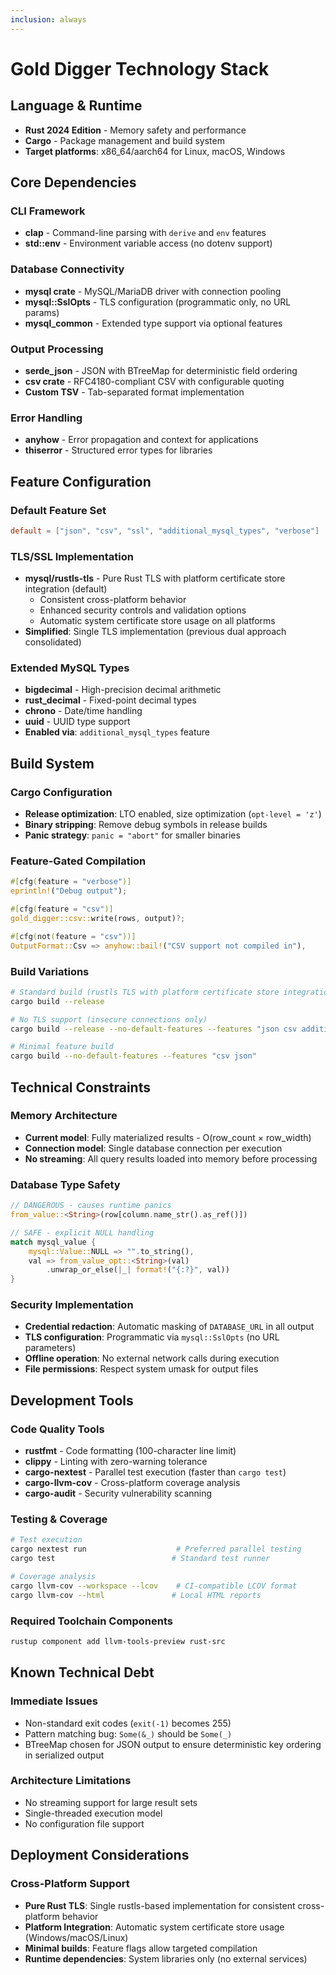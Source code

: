 ```yaml
---
inclusion: always
---
```


# Gold Digger Technology Stack

## Language & Runtime

- **Rust 2024 Edition** - Memory safety and performance
- **Cargo** - Package management and build system
- **Target platforms**: x86_64/aarch64 for Linux, macOS, Windows

## Core Dependencies

### CLI Framework

- **clap** - Command-line parsing with `derive` and `env` features
- **std::env** - Environment variable access (no dotenv support)

### Database Connectivity

- **mysql crate** - MySQL/MariaDB driver with connection pooling
- **mysql::SslOpts** - TLS configuration (programmatic only, no URL params)
- **mysql_common** - Extended type support via optional features

### Output Processing

- **serde_json** - JSON with BTreeMap for deterministic field ordering
- **csv crate** - RFC4180-compliant CSV with configurable quoting
- **Custom TSV** - Tab-separated format implementation

### Error Handling

- **anyhow** - Error propagation and context for applications
- **thiserror** - Structured error types for libraries

## Feature Configuration

### Default Feature Set

```toml
default = ["json", "csv", "ssl", "additional_mysql_types", "verbose"]
```

### TLS/SSL Implementation

- **mysql/rustls-tls** - Pure Rust TLS with platform certificate store integration (default)
  - Consistent cross-platform behavior
  - Enhanced security controls and validation options
  - Automatic system certificate store usage on all platforms
- **Simplified**: Single TLS implementation (previous dual approach consolidated)

### Extended MySQL Types

- **bigdecimal** - High-precision decimal arithmetic
- **rust_decimal** - Fixed-point decimal types
- **chrono** - Date/time handling
- **uuid** - UUID type support
- **Enabled via**: `additional_mysql_types` feature

## Build System

### Cargo Configuration

- **Release optimization**: LTO enabled, size optimization (`opt-level = 'z'`)
- **Binary stripping**: Remove debug symbols in release builds
- **Panic strategy**: `panic = "abort"` for smaller binaries

### Feature-Gated Compilation

```rust
#[cfg(feature = "verbose")]
eprintln!("Debug output");

#[cfg(feature = "csv")]
gold_digger::csv::write(rows, output)?;

#[cfg(not(feature = "csv"))]
OutputFormat::Csv => anyhow::bail!("CSV support not compiled in"),
```

### Build Variations

```bash
# Standard build (rustls TLS with platform certificate store integration)
cargo build --release

# No TLS support (insecure connections only)
cargo build --release --no-default-features --features "json csv additional_mysql_types verbose"

# Minimal feature build
cargo build --no-default-features --features "csv json"
```

## Technical Constraints

### Memory Architecture

- **Current model**: Fully materialized results - O(row_count × row_width)
- **Connection model**: Single database connection per execution
- **No streaming**: All query results loaded into memory before processing

### Database Type Safety

```rust
// DANGEROUS - causes runtime panics
from_value::<String>(row[column.name_str().as_ref()])

// SAFE - explicit NULL handling
match mysql_value {
    mysql::Value::NULL => "".to_string(),
    val => from_value_opt::<String>(val)
        .unwrap_or_else(|_| format!("{:?}", val))
}
```

### Security Implementation

- **Credential redaction**: Automatic masking of `DATABASE_URL` in all output
- **TLS configuration**: Programmatic via `mysql::SslOpts` (no URL parameters)
- **Offline operation**: No external network calls during execution
- **File permissions**: Respect system umask for output files

## Development Tools

### Code Quality Tools

- **rustfmt** - Code formatting (100-character line limit)
- **clippy** - Linting with zero-warning tolerance
- **cargo-nextest** - Parallel test execution (faster than `cargo test`)
- **cargo-llvm-cov** - Cross-platform coverage analysis
- **cargo-audit** - Security vulnerability scanning

### Testing & Coverage

```bash
# Test execution
cargo nextest run                    # Preferred parallel testing
cargo test                          # Standard test runner

# Coverage analysis
cargo llvm-cov --workspace --lcov    # CI-compatible LCOV format
cargo llvm-cov --html               # Local HTML reports
```

### Required Toolchain Components

```bash
rustup component add llvm-tools-preview rust-src
```

## Known Technical Debt

### Immediate Issues

- Non-standard exit codes (`exit(-1)` becomes 255)
- Pattern matching bug: `Some(&_)` should be `Some(_)`
- BTreeMap chosen for JSON output to ensure deterministic key ordering in serialized output

### Architecture Limitations

- No streaming support for large result sets
- Single-threaded execution model
- No configuration file support

## Deployment Considerations

### Cross-Platform Support

- **Pure Rust TLS**: Single rustls-based implementation for consistent cross-platform behavior
- **Platform Integration**: Automatic system certificate store usage (Windows/macOS/Linux)
- **Minimal builds**: Feature flags allow targeted compilation
- **Runtime dependencies**: System libraries only (no external services)
